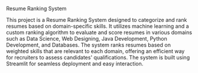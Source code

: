 Resume Ranking System

This project is a Resume Ranking System designed to categorize and rank resumes based on domain-specific skills. It utilizes machine learning and a custom ranking algorithm to evaluate and score resumes in various domains such as Data Science, Web Designing, Java Development, Python Development, and Databases. The system ranks resumes based on weighted skills that are relevant to each domain, offering an efficient way for recruiters to assess candidates' qualifications. The system is built using Streamlit for seamless deployment and easy interaction.
